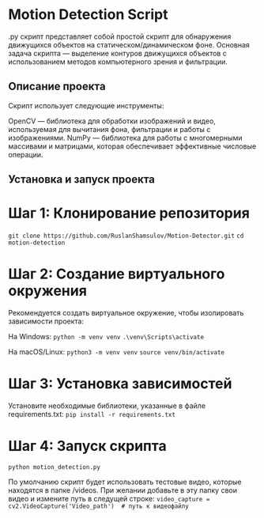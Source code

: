 # Motion Detection Script
.py скрипт представляет собой простой скрипт для обнаружения движущихся объектов на статическом/динамическом фоне. Основная задача скрипта — выделение контуров движущихся объектов с использованием методов компьютерного зрения и фильтрации.

## Описание проекта
Скрипт использует следующие инструменты:

OpenCV — библиотека для обработки изображений и видео, используемая для вычитания фона, фильтрации и работы с изображениями.
NumPy — библиотека для работы с многомерными массивами и матрицами, которая обеспечивает эффективные числовые операции.

## Установка и запуск проекта
# Шаг 1: Клонирование репозитория
 ` git clone https://github.com/RuslanShamsulov/Motion-Detector.git ` 
 ` cd motion-detection `
# Шаг 2: Создание виртуального окружения
Рекомендуется создать виртуальное окружение, чтобы изолировать зависимости проекта:

На Windows:
` python -m venv venv `
` .\venv\Scripts\activate `

На macOS/Linux:
` python3 -m venv venv `
` source venv/bin/activate `

# Шаг 3: Установка зависимостей
Установите необходимые библиотеки, указанные в файле requirements.txt:
` pip install -r requirements.txt `


# Шаг 4: Запуск скрипта
` python motion_detection.py `

По умолчанию скрипт будет использовать тестовые видео, которые находятся в папке /videos. При желании добавьте в эту папку свои видео и измените путь в следущей строке:
` video_capture = cv2.VideoCapture('Video_path')  # путь к видеофайлу `
